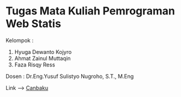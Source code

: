 # Tugas Mata Kuliah Pemrograman Web Statis

Kelompok :
1. Hyuga Dewanto Kojyro
2. Ahmat Zainul Muttaqin
3. Faza Risqy Ress

Dosen : Dr.Eng.Yusuf Sulistyo Nugroho, S.T., M.Eng

Link --> [Canbaku](hyugenk.github.io)
